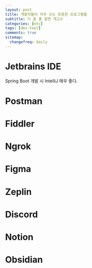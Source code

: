 ```yaml
---
layout: post
title: 개발자들이 자주 쓰는 유용한 프로그램들
subtitle: 다 쓸 줄 알면 개고수
categories: [etc]
tags: [dev-tool]
comments: true
sitemap:
  changefreq: daily
---
```


# Jetbrains IDE

Spring Boot 개발 시 IntelliJ 매우 좋다.

# Postman

# Fiddler

# Ngrok

# Figma

# Zeplin

# Discord

# Notion

# Obsidian
